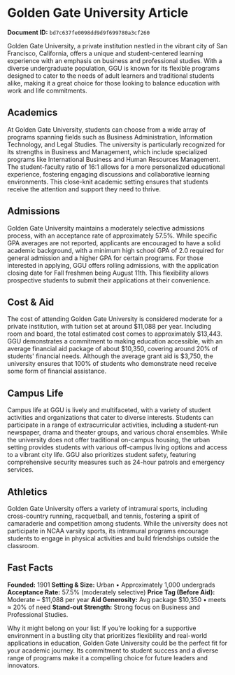 # Golden Gate University Article

**Document ID:** `bd7c637fe0098dd9d9f699780a3cf260`

Golden Gate University, a private institution nestled in the vibrant city of San Francisco, California, offers a unique and student-centered learning experience with an emphasis on business and professional studies. With a diverse undergraduate population, GGU is known for its flexible programs designed to cater to the needs of adult learners and traditional students alike, making it a great choice for those looking to balance education with work and life commitments.

## Academics
At Golden Gate University, students can choose from a wide array of programs spanning fields such as Business Administration, Information Technology, and Legal Studies. The university is particularly recognized for its strengths in Business and Management, which include specialized programs like International Business and Human Resources Management. The student-faculty ratio of 16:1 allows for a more personalized educational experience, fostering engaging discussions and collaborative learning environments. This close-knit academic setting ensures that students receive the attention and support they need to thrive.

## Admissions
Golden Gate University maintains a moderately selective admissions process, with an acceptance rate of approximately 57.5%. While specific GPA averages are not reported, applicants are encouraged to have a solid academic background, with a minimum high school GPA of 2.0 required for general admission and a higher GPA for certain programs. For those interested in applying, GGU offers rolling admissions, with the application closing date for Fall freshmen being August 11th. This flexibility allows prospective students to submit their applications at their convenience.

## Cost & Aid
The cost of attending Golden Gate University is considered moderate for a private institution, with tuition set at around $11,088 per year. Including room and board, the total estimated cost comes to approximately $13,443. GGU demonstrates a commitment to making education accessible, with an average financial aid package of about $10,350, covering around 20% of students' financial needs. Although the average grant aid is $3,750, the university ensures that 100% of students who demonstrate need receive some form of financial assistance.

## Campus Life
Campus life at GGU is lively and multifaceted, with a variety of student activities and organizations that cater to diverse interests. Students can participate in a range of extracurricular activities, including a student-run newspaper, drama and theater groups, and various choral ensembles. While the university does not offer traditional on-campus housing, the urban setting provides students with various off-campus living options and access to a vibrant city life. GGU also prioritizes student safety, featuring comprehensive security measures such as 24-hour patrols and emergency services.

## Athletics
Golden Gate University offers a variety of intramural sports, including cross-country running, racquetball, and tennis, fostering a spirit of camaraderie and competition among students. While the university does not participate in NCAA varsity sports, its intramural programs encourage students to engage in physical activities and build friendships outside the classroom.

## Fast Facts
**Founded:** 1901
**Setting & Size:** Urban • Approximately 1,000 undergrads
**Acceptance Rate:** 57.5% (moderately selective)
**Price Tag (Before Aid):** Moderate – $11,088 per year
**Aid Generosity:** Avg package $10,350 • meets ≈ 20% of need
**Stand-out Strength:** Strong focus on Business and Professional Studies.

Why it might belong on your list: If you're looking for a supportive environment in a bustling city that prioritizes flexibility and real-world applications in education, Golden Gate University could be the perfect fit for your academic journey. Its commitment to student success and a diverse range of programs make it a compelling choice for future leaders and innovators.
